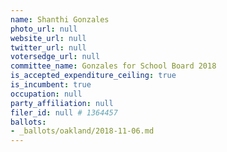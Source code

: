 ```yaml
---
name: Shanthi Gonzales
photo_url: null
website_url: null
twitter_url: null
votersedge_url: null
committee_name: Gonzales for School Board 2018
is_accepted_expenditure_ceiling: true
is_incumbent: true
occupation: null
party_affiliation: null
filer_id: null # 1364457
ballots:
- _ballots/oakland/2018-11-06.md
---
```

